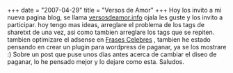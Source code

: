 +++
date = "2007-04-29"
title = "Versos de Amor"
+++
Hoy los invito a mi nueva pagina blog, se llama [versosdeamor.info](http://versosdeamor.info "Versos de Amor") ojala les guste y los invito a participar. hoy tengo mas ideas, arreglare el problema de los tags de sharetxt de una vez, asi como tambien arreglare los tags que se repiten. tambien optimizare el adsense en [Frases Celebres](http://paganar.com) , tambien he estado pensando en crear un plugin para wordpress de paganar, ya se los mostrare :) Sobre un post que puse unos dias antes acerca de cambiar el diseo de paganar, lo he pensado mejor y lo dejare como esta. Saludos.


